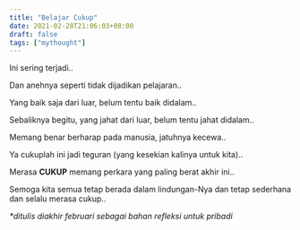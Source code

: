 ```yaml
---
title: "Belajar Cukup"
date: 2021-02-28T21:06:03+08:00
draft: false
tags: ["mythought"]
---
```


Ini sering terjadi..

Dan anehnya seperti tidak dijadikan pelajaran..

Yang baik saja dari luar, belum tentu baik didalam..

Sebaliknya begitu, yang jahat dari luar, belum tentu jahat didalam..

Memang benar berharap pada manusia, jatuhnya kecewa..

Ya cukuplah ini jadi teguran (yang kesekian kalinya untuk kita)..

Merasa **CUKUP** memang perkara yang paling berat akhir ini..

Semoga kita semua tetap berada dalam lindungan-Nya dan tetap sederhana dan selalu merasa cukup..

*\*ditulis diakhir februari sebagai bahan refleksi untuk pribadi*